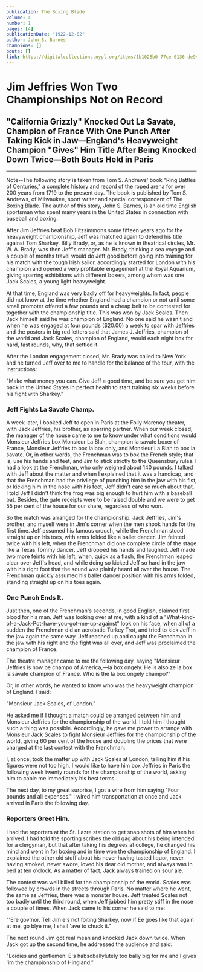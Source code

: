 ```yaml
---
publication: The Boxing Blade
volume: 4
number: 1
pages: [4]
publicationDate: "1922-12-02"
author: John S. Barnes
champions: []
bouts: []
link: https://digitalcollections.nypl.org/items/1b1028b0-77ce-0136-de94-69ac25566068#/?uuid=1b1028b0-77ce-0136-de94-69ac25566068
---
```


# Jim Jeffries Won Two Championships Not on Record

## "California Grizzly" Knocked Out La Savate, Champion of France With One Punch After Taking Kick in Jaw—England's Heavyweight Champion "Gives" Him Title After Being Knocked Down Twice—Both Bouts Held in Paris

---

Note--The following story is taken from Tom S. Andrews' book "Ring Battles of Centuries," a complete history and record of the roped arena for over 200 years from 1719 to the present day. The book is published by Tom S. Andrews, of Milwaukee, sport writer and special correspondent of The Boxing Blade. The author of this story, John S. Barnes, is an old time English sportsman who spent many years in the United States in connection with baseball and boxing.

After Jim Jeffries beat Bob Fitzsimmons some fifteen years ago for the heavyweight championship, Jeff was matched again to defend his title against Tom Sharkey. Billy Brady, or, as he is known in theatrical circles, Mr. W. A. Brady, was then Jeff's manager. Mr. Brady, thinking a sea voyage and a couple of months travel would do Jeff good before going into training for his match with the tough Irish sailor, accordingly started for London with his champion and opened a very profitable engagement at the Royal Aquarium, giving sparring exhibitions with different boxers, among whom was one Jack Scales, a young light heavyweight.

At that time, England was very badly off for heavyweights. In fact, people did not know at the time whether England had a champion or not until some small promoter offered a few pounds and a cheap belt to be contested for together with the championship title. This was won by Jack Scales. Then Jack himself said he was champion of England. No one said he wasn't and when he was engaged at four pounds ($20.00) a week to spar with Jeffries and the posters in big red letters said that James J. Jeffries, champion of the world and Jack Scales, champion of England, would each night box for hard, fast rounds, why, that settled it.

After the London engagement closed, Mr. Brady was called to New York and he turned Jeff over to me to handle for the balance of the tour, with the instructions:

"Make what money you can. Give Jeff a good time, and be sure you get him back in the United States in perfect health to start training six weeks before his fight with Sharkey."

### Jeff Fights La Savate Champ.

A week later, I booked Jeff to open in Paris at the Folly Marenoy theater, with Jack Jeffries, his brother, as sparring partner. When our week closed, the manager of the house came to me to know under what conditions would Monsieur Jeffries box Monsieur La Blah, champion la savate boxer of France, Monsieur Jeffries to box la box only, and Monsieur La Blah to box la savate. Or, in other words, the Frenchman was to box the French style; that is, use his hands and feet, and Jim to stick strictly to the Queensbury rules. I had a look at the Frenchman, who only weighed about 140 pounds. I talked with Jeff about the matter and when I explained that it was a handicap, and that the Frenchman had the privilege of punching him in the jaw with his fist, or kicking him in the nose with his feet, Jeff didn't care so much about that. I told Jeff I didn't think the frog was big enough to hurt him with a baseball bat. Besides, the gate receipts were to be raised double and we were to get 55 per cent of the house for our share, regardless of who won.

So the match was arranged for the championship. Jack Jeffries, Jim's brother, and myself were in Jim's corner when the men shook hands for the first time. Jeff assumed his famous crouch, while the Frenchman stood straight up on his toes, with arms folded like a ballet dancer. Jim feinted twice with his left, when the Frenchman did one complete circle of the stage like a Texas Tommy dancer. Jeff dropped his hands and laughed. Jeff made two more feints with his left, when, quick as a flash, the Frenchman leaped clear over Jeff's head, and while doing so kicked Jeff so hard in the jaw with his right foot that the sound was plainly heard all over the house. The Frenchman quickly assumed his ballet dancer position with his arms folded, standing straight up on his toes again.

### One Punch Ends It.

Just then, one of the Frenchman's seconds, in good English, claimed first blood for his man. Jeff was looking over at me, with a kind of a "What-kind-of-a-Jack-Pot-have-you-got-me-up-against" look on his face, when all of a sudden the Frenchman did an acrobatic Turkey Trot, and tried to kick Jeff in the jaw again the same way. Jeff reached up and caught the Frenchman in the jaw with his right and the fight was all over, and Jeff was proclaimed the champion of France.

The theatre manager came to me the following day, saying "Monsieur Jeffries is now be champo of America,—la box ongely. He is also ze la box la savate champion of France. Who is the la box ongely champo?"

Or, in other words, he wanted to know who was the heavyweight champion of England. I said:

"Monsieur Jack Scales, of London."

He asked me if I thought a match could be arranged between him and Monsieur Jeffries for the championship of the world. I told him I thought such a thing was possible. Accordingly, he gave me power to arrange with Monsieur Jack Scales to fight Monsieur Jeffries for the championship of the world, giving 60 per cent of the house and doubling the prices that were charged at the last contest with the Frenchman.

I, at once, took the matter up with Jack Scales at London, telling him if his figures were not too high, I would like to have him box Jeffries in Paris the following week twenty rounds for the championship of the world, asking him to cable me immediately his best terms.

The next day, to my great surprise, I got a wire from him saying "Four pounds and all expenses." I wired him transportation at once and Jack arrived in Paris the following day.

### Reporters Greet Him.

I had the reporters at the St. Lazre station to get snap shots of him when he arrived. I had told the sporting scribes the old gag about his being intended for a clergyman, but that after taking his degrees at college, he changed his mind and went in for boxing and in time won the championship of England. I explained the other old stuff about his never having tasted liquor, never having smoked, never swore, loved his dear old mother, and always was in bed at ten o'clock. As a matter of fact, Jack always trained on sour ale.

The contest was well billed for the championship of the world. Scales was followed by crowds in the streets through Paris. No matter where he went, the same as Jeffries, there was a monster house. Jeff treated Scales not too badly until the third round, when Jeff jabbed him pretty stiff in the nose a couple of times. When Jack came to his corner he said to me:

"'Ere gov'nor. Tell Jim e's not foiting Sharkey, now if Ee goes like that again at me, go blye me, I shall 'ave to chuck it."

The next round Jim got real mean and knocked Jack down twice. When Jack got up the second time, he addressed the audience and said:

"Loidies and gentlemen: E's habsoballylutely too bally big for me and I gives 'im the championship of Hingland."
